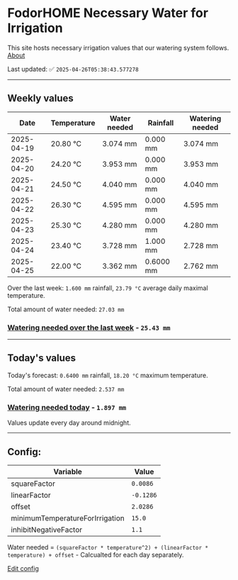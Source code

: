 # FodorHOME Necessary Water for Irrigation

This site hosts necessary irrigation values that our watering system follows. [About](https://github.com/redyau/irrigation)

Last updated: ✅ `2025-04-26T05:38:43.577278`

---

## Weekly values

| Date | Temperature | Water needed | Rainfall | Watering needed |
|-----|-----|-----|-----|-----|
| 2025-04-19 | 20.80 °C | 3.074 mm | 0.000 mm | 3.074 mm |
| 2025-04-20 | 24.20 °C | 3.953 mm | 0.000 mm | 3.953 mm |
| 2025-04-21 | 24.50 °C | 4.040 mm | 0.000 mm | 4.040 mm |
| 2025-04-22 | 26.30 °C | 4.595 mm | 0.000 mm | 4.595 mm |
| 2025-04-23 | 25.30 °C | 4.280 mm | 0.000 mm | 4.280 mm |
| 2025-04-24 | 23.40 °C | 3.728 mm | 1.000 mm | 2.728 mm |
| 2025-04-25 | 22.00 °C | 3.362 mm | 0.6000 mm | 2.762 mm |


Over the last week: `1.600 mm` rainfall, `23.79 °C` average daily maximal temperature.

Total amount of water needed: `27.03 mm`

### [Watering needed over the last week](lastweek.txt) - `25.43 mm`

---

## Today's values

Today's forecast: `0.6400 mm` rainfall, `18.20 °C` maximum temperature.

Total amount of water needed: `2.537 mm`

### [Watering needed today](today.txt) - `1.897 mm`

Values update every day around midnight.

---

## Config:

| Variable | Value |
|-----|-----|
| squareFactor | `0.0086` |
| linearFactor | `-0.1286` |
| offset | `2.0286` |
| minimumTemperatureForIrrigation | `15.0` |
| inhibitNegativeFactor | `1.1` |

Water needed = `(squareFactor * temperature^2) + (linearFactor * temperature) + offset` - Calcualted for each day separately.

[Edit config](https://github.com/RedyAu/irrigation/edit/main/config.json)
